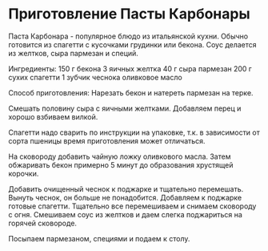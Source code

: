 # Приготовление Пасты Карбонары
Паста Карбонара - популярное блюдо из итальянской кухни. Обычно готовится из спагетти с кусочками грудинки или бекона. Соус делается из желтков, сыра пармезан и специй.

Ингредиенты:
150 г бекона
3 яичных желтка
40 г сыра пармезан
200 г сухих спагетти
1 зубчик чеснока
оливковое масло

Способ приготовления:
Нарезать бекон и натереть пармезан на терке.

Смешать половину сыра с яичными желтками. Добавляем перец и хорошо взбиваем вилкой.

Спагетти надо сварить по инструкции на упаковке, т.к. в зависимости от сорта пшеницы время приготовления может отличаться.

На сковороду добавить чайную ложку оливкового масла. Затем обжаривать бекон примерно 5 минут до образования хрустящей корочки.

Добавить очищенный чеснок к поджарке и тщательно перемешать. Вынуть чеснок, он больше не понадобится.
Добавляем к поджарке готовые спагетти. Тщательно все перемешиваем и снимаем сковороду с огня. 
Смешиваем соус из желтков и даем слегка поджариться на горячей сковороде. 

Посыпаем пармезаном, специями и подаем к столу.


